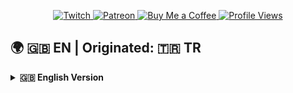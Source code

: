 <p align="center">
  <a href="https://www.twitch.tv/outraft">
    <img src="https://img.shields.io/static/v1?logo=twitch&label=&message=Twitch&color=9146FF&style=flat-square" alt="Twitch">
  </a>
  <a href="https://patreon.com/outraft?utm_medium=unknown&utm_source=join_link&utm_campaign=creatorshare_creator&utm_content=copyLink">
    <img src="https://img.shields.io/static/v1?logo=patreon&label=&message=Patreon&color=FF424D&style=flat-square" alt="Patreon">
  </a>
  <a href="https://coff.ee/outraft">
    <img src="https://img.shields.io/static/v1?logo=buymeacoffee&label=&message=Buy%20Me%20a%20Coffee&color=FFDD00&style=flat-square" alt="Buy Me a Coffee">
  </a>
  <a href="https://github.com/outraft">
    <img src="https://komarev.com/ghpvc/?username=outraft&style=flat-square" alt="Profile Views">
  </a>
</p>

## 🌍 🇬🇧 EN | Originated: 🇹🇷 TR

<details>
<summary><strong>🇬🇧 English Version</strong></summary>

## Welcome to my GitHub page!
I am a small, indie even, bilingual dev with a dream - breaking into F1 as a data analyst.  
I might, just might open streams/youtube page for my progress, stay tuned.

### Who am I?
I am Ersin — real name — a computer engineering student in Turkey.  
I have a mission to be the worlds first data analyst as a Turkish person for F1.
Yes, my GPA is enough, yes I know this is a hard dream - stop thinking about it.

### How can I support you?
You can support me through Buy Me a Coffee and Patreon.

### Important Links
You might inevitably search for these, let me give you the important ones:\
www.linkedin.com/in/ersintezguler\
https://github.com/outraft\
https://x.com/ersinsendromu

> You are suddenly filled with years of muscle memory for a code you've never wrote...

</details>

